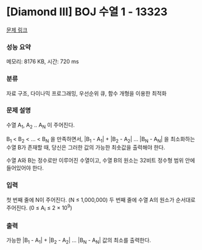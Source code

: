 # [Diamond III] BOJ 수열 1 - 13323 

[문제 링크](https://www.acmicpc.net/problem/13323) 

### 성능 요약

메모리: 8176 KB, 시간: 720 ms

### 분류

자료 구조, 다이나믹 프로그래밍, 우선순위 큐, 함수 개형을 이용한 최적화

### 문제 설명

<p>수열 A<sub>1</sub>, A<sub>2</sub> .. A<sub>N</sub> 이 주어진다.</p>

<p>B<sub>1</sub> < B<sub>2</sub> < ... < B<sub>N</sub> 을 만족하면서, |B<sub>1</sub> - A<sub>1</sub>| + |B<sub>2</sub> - A<sub>2</sub>| ... |B<sub>N</sub> - A<sub>N</sub>| 을 최소화하는 수열 B가 존재할 때, 당신은 그러한 값의 가능한 최솟값을 출력해야 한다.</p>

<p>수열 A와 B는 정수로만 이루어진 수열이고, 수열 B의 원소는 32비트 정수형 범위 안에 들어있어야 한다.</p>

### 입력 

 <p>첫 번째 줄에 N이 주어진다. (N ≤ 1,000,000) 두 번째 줄에 수열 A의 원소가 순서대로 주어진다. (0 ≤ A<sub>i</sub> ≤ 2 × 10<sup>9</sup>) </p>

### 출력 

 <p>가능한 |B<sub>1</sub> - A<sub>1</sub>| + |B<sub>2</sub> - A<sub>2</sub>| ... |B<sub>N</sub> - A<sub>N</sub>| 값의 최소를 출력한다.</p>

